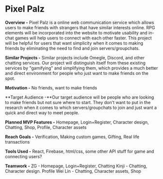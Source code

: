 # Pixel Palz
**Overview -** Pixel Palz is a online web communication service which allows users to make friends with strangers that have similar interests online. RPG elements will be incorporated into the website to motivate usability and in-chat games will help users to connect with each other faster. This project will be helpful for users that want simplicity when it comes to making friends by eliminating the need to find and join servers/groupchats.

**Similar Projects -** Similar projects include Omegle, Discord, and other chatting services. Our project will distinguish itself from these existing services by "gamifying" and simplifying them, which provides a much better and direct environment for people who just want to make friends on the spot.

**Motivation -** No friends, want to make friends

**Target Audience -**Our target audience will be people who are looking to make friends but not sure where to start. They don't want to put in the research when it comes to which servers/groupchats to join and just want a quick and direct way to meet people.

**Planned MVP Features -** Homepage, Login+Register, Character design, Chatting, Shop, Profile, Character assets

**Reach Goals -** Verification, Making custom games, Gifting, Real life transactions

**Tools Used -** React, Firebase, html/css, some other API stuff for game and connecting users?

**Teamwork -** 
ZG - Homepage, Login+Register, Chatting
Kinji - Chatting, Character design. Profile
Wei Lin - Chatting, Character assets, Shop
